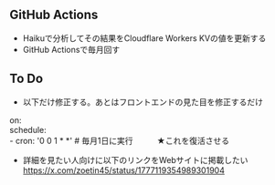 ## GitHub Actions
- Haikuで分析してその結果をCloudflare Workers KVの値を更新する
- GitHub Actionsで毎月回す

## To Do
- 以下だけ修正する。あとはフロントエンドの見た目を修正するだけ

on:<br>
  schedule:<br>
    - cron: '0 0 1 * *' # 毎月1日に実行　　　★これを復活させる

- 詳細を見たい人向けに以下のリンクをWebサイトに掲載したい
https://x.com/zoetin45/status/1777119354989301904

